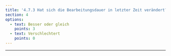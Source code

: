 ```yaml
---
title: '4.7.3 Hat sich die Bearbeitungsdauer in letzter Zeit verändert?'
section: 4
options:
  - text: Besser oder gleich
    points: 3
  - text: Verschlechtert
    points: 0
---
```


---
